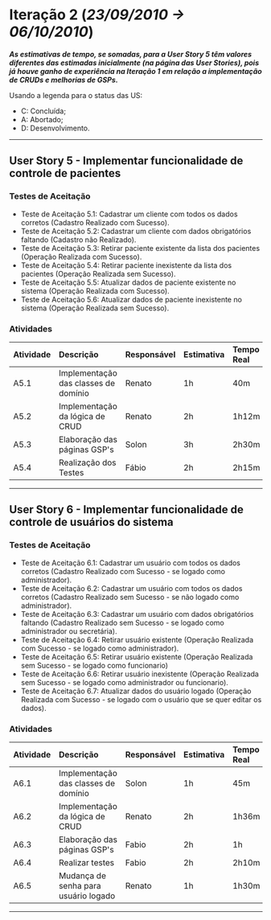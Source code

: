 # Iteração 2 (_23/09/2010 -> 06/10/2010_) #

_**As estimativas de tempo, se somadas, para a User Story 5 têm valores diferentes das estimadas inicialmente (na página das User Stories), pois já houve ganho de experiência na Iteração 1 em relação a implementação de CRUDs e melhorias de GSPs.**_

Usando a legenda para o status das US:
  * C: Concluída;
  * A: Abortado;
  * D: Desenvolvimento.


---


## User Story 5 - Implementar funcionalidade de controle de pacientes ##

### Testes de Aceitação ###

  * Teste de Aceitação 5.1: Cadastrar um cliente com todos os dados corretos (Cadastro Realizado com Sucesso).
  * Teste de Aceitação 5.2: Cadastrar um cliente com dados obrigatórios faltando (Cadastro não Realizado).
  * Teste de Aceitação 5.3: Retirar paciente existente da lista dos pacientes (Operação Realizada com Sucesso).
  * Teste de Aceitação 5.4: Retirar paciente inexistente da lista dos pacientes (Operação Realizada sem Sucesso).
  * Teste de Aceitação 5.5: Atualizar dados de paciente existente no sistema (Operação Realizada com Sucesso).
  * Teste de Aceitação 5.6: Atualizar dados de paciente inexistente no sistema (Operação Realizada sem Sucesso).

### Atividades ###

| **Atividade** | **Descrição** | **Responsável** | **Estimativa** | **Tempo Real** | **Status** |
|:--------------|:----------------|:-----------------|:---------------|:---------------|:-----------|
| A5.1 | Implementação das classes de domínio | Renato | 1h | 40m| C |
| A5.2 | Implementação da lógica de CRUD | Renato | 2h | 1h12m | C |
| A5.3 | Elaboração das páginas GSP's | Solon | 3h | 2h30m| C |
| A5.4 | Realização dos Testes | Fábio | 2h | 2h15m | C |


---


## User Story 6 - Implementar funcionalidade de controle de usuários do sistema ##

### Testes de Aceitação ###

  * Teste de Aceitação 6.1: Cadastrar um usuário com todos os dados corretos (Cadastro Realizado com Sucesso - se logado como administrador).
  * Teste de Aceitação 6.2: Cadastrar um usuário com todos os dados corretos (Cadastro Realizado sem Sucesso - se não logado como administrador).
  * Teste de Aceitação 6.3: Cadastrar um usuário com dados obrigatórios faltando (Cadastro Realizado sem Sucesso - se logado como administrador ou secretária).
  * Teste de Aceitação 6.4: Retirar usuário existente (Operação Realizada com Sucesso - se logado como administrador).
  * Teste de Aceitação 6.5: Retirar usuário existente (Operação Realizada sem Sucesso - se logado como funcionario)
  * Teste de Aceitação 6.6: Retirar usuário inexistente (Operação Realizada sem Sucesso - se logado como administrador ou funcionario).
  * Teste de Aceitação 6.7: Atualizar dados do usuário logado (Operação Realizada com Sucesso - se logado com o usuário que se quer editar os dados).

### Atividades ###

| **Atividade** | **Descrição** | **Responsável** | **Estimativa** | **Tempo Real** | **Status** |
|:--------------|:----------------|:-----------------|:---------------|:---------------|:-----------|
| A6.1 | Implementação das classes de domínio | Solon | 1h | 45m | C |
| A6.2 | Implementação da lógica de CRUD | Renato | 2h | 1h36m| C |
| A6.3 | Elaboração das páginas GSP's | Fabio | 2h | 1h | C |
| A6.4 | Realizar testes | Fabio | 2h | 2h10m | C |
| A6.5 | Mudança de senha para usuário logado | Renato | 1h | 1h30m | C |


---
